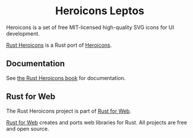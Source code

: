 <!-- <p align="center">
    <a href="../../logo.svg">
        <img src="../../logo.svg" width="300" height="200" alt="Rust Heroicons Logo">
    </a>
</p> -->

<h1 align="center">Heroicons Leptos</h1>

Heroicons is a set of free MIT-licensed high-quality SVG icons for UI development.

[Rust Heroicons](https://github.com/RustForWeb/heroicons) is a Rust port of [Heroicons](https://heroicons.dev/).

## Documentation

See [the Rust Heroicons book](https://heroicons.rustforweb.org/) for documentation.

## Rust for Web

The Rust Heroicons project is part of [Rust for Web](https://github.com/RustForWeb).

[Rust for Web](https://github.com/RustForWeb) creates and ports web libraries for Rust. All projects are free and open source.
